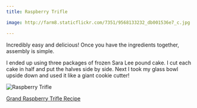 ```yaml
---
title: Raspberry Trifle

image: http://farm8.staticflickr.com/7351/9568133232_db001536e7_c.jpg

---
```


Incredibly easy and delicious! Once you have the ingredients together, assembly is simple.

I ended up using three packages of frozen Sara Lee pound cake. I cut each cake in half and put the halves side by side. Next I took my glass bowl upside down and used it like a giant cookie cutter!

<div class="photos">
<img src="http://farm8.staticflickr.com/7351/9568133232_db001536e7_b.jpg" alt="Raspberry Trifle">
</div>

[Grand Raspberry Trifle Recipe](http://www.marthastewart.com/318066/grand-raspberry-trifle)
